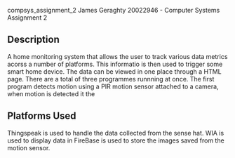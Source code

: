  compsys_assignment_2
James Geraghty 20022946 - Computer Systems Assignment 2

## Description 
A home monitoring system that allows the user to track various data metrics acorss a number of platforms. This informatio is then used to trigger some smart home device.  The data can be viewed in one place through a HTML page. There are a total of three programmes runnning at once. The first program detects motion using a PIR motion sensor attached to a camera, when motion is detected it the


## Platforms Used 
Thingspeak is used to handle the data collected from the sense hat. 
WIA is used to display data in 
FireBase is used to store the images saved from the motion sensor.
